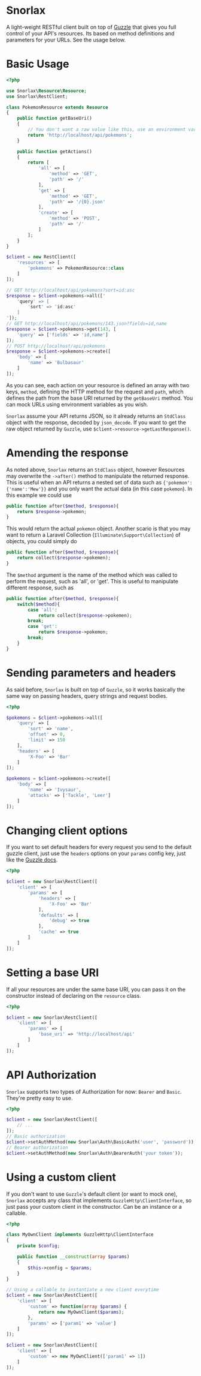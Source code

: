 # Snorlax

A light-weight RESTful client built on top of [Guzzle](http://docs.guzzlephp.org/en/latest/) that gives you full control of your API's resources. Its based on method definitions and parameters for your URLs. See the usage below.

# Basic Usage

```php
<?php

use Snorlax\Resource\Resource;
use Snorlax\RestClient;

class PokemonResource extends Resource
{
    public function getBaseUri()
    {
        // You don't want a raw value like this, use an environment variable ;)
        return 'http://localhost/api/pokemons';
    }

    public function getActions()
    {
        return [
            'all' => [
                'method' => 'GET',
                'path' => '/'
            ],
            'get' => [
                'method' => 'GET',
                'path' => '/{0}.json'
            ],
            'create' => [
                'method' => 'POST',
                'path' => '/'
            ]
        ];
    }
}

$client = new RestClient([
    'resources' => [
        'pokemons' => PokemonResource::class
    ]
]);

// GET http://localhost/api/pokemons?sort=id:asc
$response = $client->pokemons->all(['
    'query' => [
        'sort' => 'id:asc'
    ]
']);
// GET http://localhost/api/pokemons/143.json?fields=id,name
$response = $client->pokemons->get(143, [
    'query' => ['fields' => 'id,name']
]);
// POST http://localhost/api/pokemons
$response = $client->pokemons->create([
    'body' => [
        'name' => 'Bulbasaur'
    ]
]);
```

As you can see, each action on your resource is defined an array with two keys, `method`, defining the HTTP method for the request and `path`, which defines the path from the base URI returned by the `getBaseUri` method. You can mock URLs using environment variables as you wish.

`Snorlax` assume your API returns JSON, so it already returns an `StdClass` object with the response, decoded by `json_decode`. If you want to get the raw object returned by `Guzzle`, use `$client->resource->getLastResponse()`.

# Amending the response

As noted above, `Snorlax` returns an `StdClass` object, however Resources may overwrite the `->after()` method to manipulate the returned response. This is useful when an API returns a nested set of data such as `{'pokemon': {'name':'Mew'}}` and you only want the actual data (in this case `pokemon`). In this example we could use

```php
public function after($method, $response){
    return $response->pokemon;
}
```

This would return the actual `pokemon` object. Another scario is that you may want to return a Laravel Collection (`Illuminate\Support\Collection`) of objects, you could simply do

```php
public function after($method, $response){
    return collect($response->pokemen);
}
```

The `$method` argument is the name of the method which was called to perform the request, such as 'all', or 'get'. This is useful to manipulate different response, such as

```php
public function after($method, $response){
    switch($method){
        case 'all':
            return collect($response->pokemen);
        break;
        case 'get':
            return $response->pokemon;
        break;
    }
}
```

# Sending parameters and headers

As said before, `Snorlax` is built on top of `Guzzle`, so it works basically the same way on passing headers, query strings and request bodies.

```php
<?php

$pokemons = $client->pokemons->all([
    'query' => [
        'sort' => 'name',
        'offset' => 0,
        'limit' => 150
    ],
    'headers' => [
        'X-Foo' => 'Bar'
    ]
]);

$pokemons = $client->pokemons->create([
    'body' => [
        'name' => 'Ivysaur',
        'attacks' => ['Tackle', 'Leer']
    ]
]);
```

# Changing client options

If you want to set default headers for every request you send to the default guzzle client, just use the `headers` options on your `params` config key, just like the [Guzzle docs](http://guzzle.readthedocs.org/en/latest/request-options.html#headers).

```php
<?php

$client = new Snorlax\RestClient([
    'client' => [
        'params' => [
            'headers' => [
                'X-Foo' => 'Bar'
            ],
            'defaults' => [
                'debug' => true
            ],
            'cache' => true
        ]
    ]
]);
```

# Setting a base URI

If all your resources are under the same base URI, you can pass it on the constructor instead of declaring on the `resource` class.

```php
<?php

$client = new Snorlax\RestClient([
    'client' => [
        'params' => [
            'base_uri' => 'http://localhost/api'
        ]
    ]
]);
```

# API Authorization

`Snorlax` supports two types of Authorization for now: `Bearer` and `Basic`. They're pretty easy to use.

```php
<?php

$client = new Snorlax\RestClient([
    // ...
]);
// Basic authorization
$client->setAuthMethod(new Snorlax\Auth\BasicAuth('user', 'password'));
// Bearer authorization
$client->setAuthMethod(new Snorlax\Auth\BearerAuth('your token'));
```

# Using a custom client

If you don't want to use `Guzzle`'s default client (or want to mock one), `Snorlax` accepts any class that implements `GuzzleHttp\ClientInterface`, so just pass your custom client in the constructor. Can be an instance or a callable.

```php
<?php

class MyOwnClient implements GuzzleHttp\ClientInterface
{
    private $config;

    public function __construct(array $params)
    {
        $this->config = $params;
    }
}

// Using a callable to instantiate a new client everytime
$client = new Snorlax\RestClient([
    'client' => [
        'custom' => function(array $params) {
            return new MyOwnClient($params);
        },
        'params' => ['param1' => 'value']
    ]
]);

$client = new Snorlax\RestClient([
    'client' => [
        'custom' => new MyOwnClient(['param1' => 1])
    ]
]);
```
